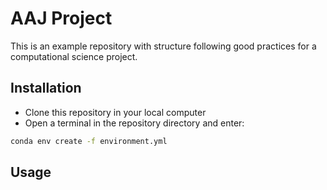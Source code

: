 ﻿# AAJ Project
This is an example repository with structure following good practices for a computational science project.
## Installation
- Clone this repository in your local computer
- Open a terminal in the repository directory and enter:
```bash
conda env create -f environment.yml 
```

## Usage
